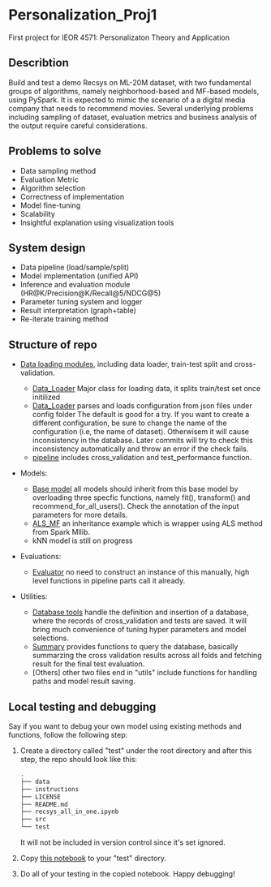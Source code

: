 # Personalization_Proj1
First project for IEOR 4571: Personalizaton Theory and Application

## Describtion

Build and test a demo Recsys on ML-20M dataset, with two fundamental groups of algorithms, namely neighborhood-based and MF-based models, using PySpark. It is expected to mimic the scenario of a a digital media company that needs to recommend movies. Several underlying problems including sampling of dataset, evaluation metrics and business analysis of the output require careful considerations.

## Problems to solve

* Data sampling method
* Evaluation Metric
* Algorithm selection
* Correctness of implementation
* Model fine-tuning
* Scalability
* Insightful explanation using visualization tools

## System design

* Data pipeline (load/sample/split)
* Model implementation (unified API)
* Inference and evaluation module (HR@K/Precision@K/Recall@5/NDCG@5)
* Parameter tuning system and logger
* Result interpretation (graph+table)
* Re-iterate training method


## Structure of repo

* [Data loading modules](src/data_pipeline/), including data loader, train-test split and cross-validation. 
    * [Data_Loader](src/data_pipeline/Data_Loader.py) Major class for loading data, it splits train/test set once initilized
    * [Data_Loader](src/data_pipeline/Config.py) parses and loads configuration from json files under config folder The default is good for a try. If you want to create a different configuration, be sure to change the name of the configuration (i.e, the name of dataset). Otherwisem it will cause inconsistency in the database. Later commits will try to check this inconsistency automatically and throw an error if the check fails.
    * [pipeline](src/data_pipeline/pipeline.py) includes cross_validation and test_performance function.
    
* Models:
    * [Base model](src/model/BaseModel.py) all models should inherit from this base model by overloading three specfic functions, namely fit(), transform() and recommend_for_all_users(). Check the annotation of the input parameters for more details.
    * [ALS_MF](src/model/ALS_MF.py) an inheritance example which is wrapper using ALS method from Spark Mllib.
    * kNN model is still on progress

* Evaluations:
    * [Evaluator](src/evaluation/Evaluator.py) no need to construct an instance of this manually, high level functions in pipeline parts call it already.

* Utilities:
    * [Database tools](src/utility/DBUtils.py) handle the definition and insertion of a database, where the records of cross_validation and tests are saved. It will bring much convenience of tuning hyper parameters and model selections.
    * [Summary](src/utility/Summary.py) provides functions to query the database, basically summarzing the cross validation results across all folds and fetching result for the final test evaluation.
    * [Others] other two files end in "utils" include functions for handling paths and model result saving.

## Local testing and debugging
Say if you want to debug your own model using existing methods and functions, follow the following step:
1. Create a directory called "test" under the root directory and after this step, the repo should look like this:
    ```bash
    .
    ├── data
    ├── instructions
    ├── LICENSE
    ├── README.md
    ├── recsys_all_in_one.ipynb
    ├── src
    └── test
    ```
    It will not be included in version control since it's set ignored.
2. Copy [this notebook](./recsys_all_in_one.ipynb) to your "test" directory.

3. Do all of your testing in the copied notebook. Happy debugging!
